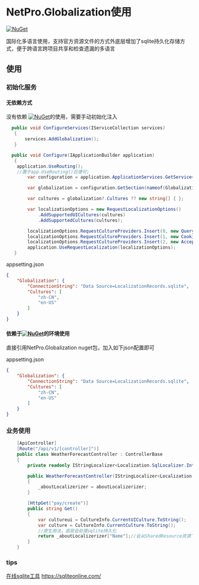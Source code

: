 
# NetPro.Globalization使用
 [![NuGet](https://img.shields.io/nuget/v/NetPro.Globalization.svg)](https://nuget.org/packages/NetPro.Globalization)

国际化多语言使用，支持官方资源文件的方式外底层增加了sqlite持久化存储方式，便于跨语言跨项目共享和检查遗漏的多语言

## 使用

### 初始化服务

#### 无依赖方式

没有依赖 [![NuGet](https://img.shields.io/nuget/v/NetPro.Core.svg)](https://nuget.org/packages/NetPro.Core)的使用，需要手动初始化注入
```csharp
  public void ConfigureServices(IServiceCollection services)
   {
       services.AddGlobalization();
   }

  public void Configure(IApplicationBuilder application)
   {
    application.UseRouting();
    //置于app.UseRouting()后便可;
        var configuration = application.ApplicationServices.GetService<IConfiguration>();

        var globalization = configuration.GetSection(nameof(Globalization)).Get<Globalization>();

        var cultures = globalization?.Cultures ?? new string[] { };

        var localizationOptions = new RequestLocalizationOptions()
            .AddSupportedUICultures(cultures)
            .AddSupportedCultures(cultures);

        localizationOptions.RequestCultureProviders.Insert(0, new QueryStringRequestCultureProvider());
        localizationOptions.RequestCultureProviders.Insert(1, new CookieRequestCultureProvider());
        localizationOptions.RequestCultureProviders.Insert(2, new AcceptLanguageHeaderRequestCultureProvider());
        application.UseRequestLocalization(localizationOptions);
   }
```

appsetting.json

```json
{
	"Globalization": {
		"ConnectionString": "Data Source=LocalizationRecords.sqlite",	//存储多语言的sqlite地址,初始化会默认生成数据库
		"Cultures": [
			"zh-CN",
			"en-US"
		]
	}
}

```

#### 依赖于[![NuGet](https://img.shields.io/nuget/v/NetPro.Core.svg)](https://nuget.org/packages/NetPro.Core)的环境使用

直接引用NetPro.Globalization nuget包，加入如下json配置即可

appsetting.json

```json
{
	"Globalization": {
		"ConnectionString": "Data Source=LocalizationRecords.sqlite",	//存储多语言的sqlite地址,初始化会默认生成数据库
		"Cultures": [
			"zh-CN",
			"en-US"
		]
	}
}
```

### 业务使用

```csharp
    [ApiController]
    [Route("/api/v1/[controller]")]
    public class WeatherForecastController : ControllerBase
    {
        private readonly IStringLocalizer<Localization.SqlLocalizer.IntegrationTests.SharedResource> _aboutLocalizerizer;//共享多语言资源

        public WeatherForecastController(IStringLocalizer<Localization.SqlLocalizer.IntegrationTests.SharedResource> aboutLocalizerizer)
        {
            _aboutLocalizerizer = aboutLocalizerizer;
        }

        [HttpGet("pay/create")]
        public string Get()
        {
            var cultureui = CultureInfo.CurrentUICulture.ToString();
            var culture = CultureInfo.CurrentCulture.ToString();
            //原生用法，底层会处理sqlite持久化
            return _aboutLocalizerizer["Name"];//会从SharedResource资源下查询Name对应的多语言，查询不到进入指定sqlite中查询，继续查询不到插入Name.当前语言代码
        }
    }
```

### tips

[在线sqlite工具](https://sqliteonline.com/) https://sqliteonline.com/